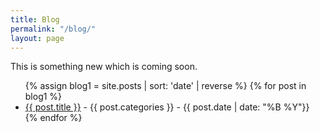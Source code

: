 ```yaml
---
title: Blog
permalink: "/blog/"
layout: page
---
```


This is something new which is coming soon.

<div class="content">
<ul>
{% assign blog1 = site.posts | sort: 'date' | reverse %}
{% for post in blog1 %}
<li><a href="{{ post.url }}"> {{ post.title }}</a> - {{ post.categories }} - {{ post.date | date: "%B %Y"}} </li>
{% endfor %}
</ul>
</div>